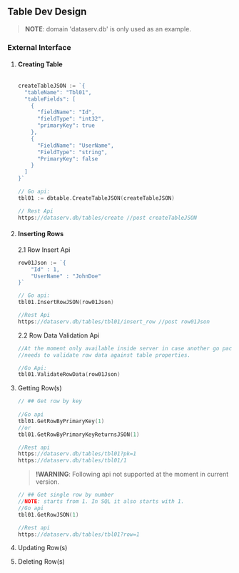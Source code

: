 ## Table Dev Design

> **NOTE**: domain 'dataserv.db' is only used as an example.

### External Interface
1. #### Creating Table
    ```go
   
    createTableJSON := `{
      "tableName": "Tbl01",
      "tableFields": [
        {
          "fieldName": "Id",
          "fieldType": "int32",
          "primaryKey": true
        },
        {
          "FieldName": "UserName",
          "FieldType": "string",
          "PrimaryKey": false
        }
      ]
    }`
    
    // Go api:
    tbl01 := dbtable.CreateTableJSON(createTableJSON)
    
    // Rest Api 
    https://dataserv.db/tables/create //post createTableJSON
    
    ```

2. #### Inserting Rows
    2.1 Row Insert Api
    ```go
   row01Json := `{
        "Id" : 1,
        "UserName" : "JohnDoe"
    }`
   
   // Go api:
   tbl01.InsertRowJSON(row01Json)
   
   //Rest Api
   https://dataserv.db/tables/tbl01/insert_row //post row01Json
   
    ```
    2.2 Row Data Validation Api
   ```go
   //At the moment only available inside server in case another go package 
   //needs to validate row data against table properties.
   
   //Go Api:
   tbl01.ValidateRowData(row01Json)
   ```
    
3. Getting Row(s)
    ```go
   // ## Get row by key
       
   //Go api
   tbl01.GetRowByPrimaryKey(1)
   //or
   tbl01.GetRowByPrimaryKeyReturnsJSON(1)
   
   //Rest api
   https://dataserv.db/tables/tbl01?pk=1
   https://dataserv.db/tables/tbl01/1
   ```
   > **!WARNING**: Following api not supported at the moment in current version.
   ```go                                                                                                                                                                                                                                                                                           
   // ## Get single row by number
   //NOTE: starts from 1. In SQL it also starts with 1.
   //Go api
   tbl01.GetRowJSON(1) 
   
   //Rest api
   https://dataserv.db/tables/tbl01?row=1 
   ```

4. Updating Row(s)

5. Deleting Row(s)
